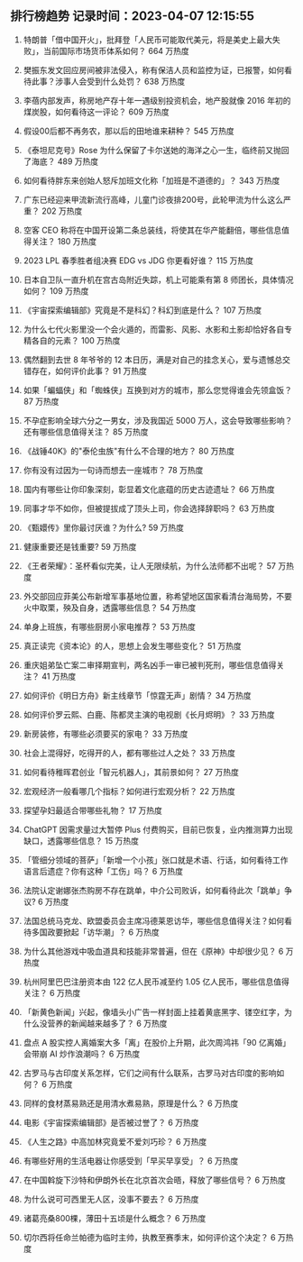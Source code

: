 
## 排行榜趋势 记录时间：2023-04-07 12:15:55
  
  1. 特朗普「借中国开火」，批拜登「人民币可能取代美元，将是美史上最大失败」，当前国际市场货币体系如何？ 664 万热度
    
  2. 樊振东发文回应房间被非法侵入，称有保洁人员和监控为证，已报警，如何看待此事？涉事人会受到什么处罚？ 638 万热度
    
  3. 李蓓内部发声，称房地产存十年一遇级别投资机会，地产股就像 2016 年初的煤炭股，如何看待这一评论？ 609 万热度
    
  4. 假设00后都不再务农，那以后的田地谁来耕种？ 545 万热度
    
  5. 《泰坦尼克号》Rose 为什么保留了卡尔送她的海洋之心一生，临终前又抛回了海底？ 489 万热度
    
  6. 如何看待胖东来创始人怒斥加班文化称「加班是不道德的」？ 343 万热度
    
  7. 广东已经迎来甲流新流行高峰，儿童门诊夜排200号，此轮甲流为什么这么严重？ 202 万热度
    
  8. 空客 CEO 称将在中国开设第二条总装线，将使其在华产能翻倍，哪些信息值得关注？ 180 万热度
    
  9. 2023 LPL 春季胜者组决赛 EDG vs JDG 你更看好谁？ 115 万热度
    
  10. 日本自卫队一直升机在宫古岛附近失踪，机上可能乘有第 8 师团长，具体情况如何？ 109 万热度
    
  11. 《宇宙探索编辑部》究竟是不是科幻？科幻到底是什么？ 107 万热度
    
  12. 为什么七代火影里没一个会火遁的，而雷影、风影、水影和土影却恰好各自专精各自的元素？ 100 万热度
    
  13. 偶然翻到去世 8 年爷爷的 12 本日历，满是对自己的挂念关心，爱与遗憾总交错存在，如何评价此事？ 91 万热度
    
  14. 如果「蝙蝠侠」和「蜘蛛侠」互换到对方的城市，那么您觉得谁会先领盒饭？ 87 万热度
    
  15. 不孕症影响全球六分之一男女，涉及我国近 5000 万人，这会导致哪些影响？还有哪些信息值得关注？ 85 万热度
    
  16. 《战锤40K》的"泰伦虫族"有什么不合理的地方？ 80 万热度
    
  17. 你有没有过因为一句诗而想去一座城市？ 78 万热度
    
  18. 国内有哪些让你印象深刻，彰显着文化底蕴的历史古迹遗址？ 66 万热度
    
  19. 同事才华不如你，但被提拔成了顶头上司，你会选择辞职吗？ 63 万热度
    
  20. 《甄嬛传》里你最讨厌谁？为什么? 59 万热度
    
  21. 健康重要还是钱重要? 59 万热度
    
  22. 《王者荣耀》：圣杯看似完美，让人无限续航，为什么法师都不出呢？ 57 万热度
    
  23. 外交部回应菲美公布新增军事基地位置，称希望地区国家看清台海局势，不要火中取栗，殃及自身，透露哪些信息？ 54 万热度
    
  24. 单身上班族，有哪些厨房小家电推荐？ 53 万热度
    
  25. 真正读完《资本论》的人，思想上会发生哪些变化？ 51 万热度
    
  26. 重庆姐弟坠亡案二审择期宣判，两名凶手一审已被判死刑，哪些信息值得关注？ 41 万热度
    
  27. 如何评价《明日方舟》新主线章节「惊霆无声」剧情？ 34 万热度
    
  28. 如何评价罗云熙、白鹿、陈都灵主演的电视剧《长月烬明》？ 33 万热度
    
  29. 新房装修，有哪些必须要买的家电？ 33 万热度
    
  30. 社会上混得好，吃得开的人，都有哪些过人之处？ 33 万热度
    
  31. 如何看待稚晖君创业「智元机器人」，其前景如何？ 27 万热度
    
  32. 宏观经济一般看哪几个指标？如何进行宏观分析？ 22 万热度
    
  33. 探望孕妇最适合带哪些礼物？ 17 万热度
    
  34. ChatGPT 因需求量过大暂停 Plus 付费购买，目前已恢复，业内推测算力出现缺口，透露哪些信息？ 15 万热度
    
  35. 「管细分领域的菩萨」「新增一个小孩」张口就是术语、行话，如何看待工作语言后遗症？你有这种「工伤」吗？ 6 万热度
    
  36. 法院认定谢娜张杰购房不存在跳单，中介公司败诉，如何看待此次「跳单」争议? 6 万热度
    
  37. 法国总统马克龙、欧盟委员会主席冯德莱恩访华，哪些信息值得关注？如何看待多国政要掀起「访华潮」？ 6 万热度
    
  38. 为什么其他游戏中吸血道具和技能非常普遍，但在《原神》中却很少见？ 6 万热度
    
  39. 杭州阿里巴巴注册资本由 122 亿人民币减至约 1.05 亿人民币，哪些信息值得关注？ 6 万热度
    
  40. 「新黄色新闻」兴起，像墙头小广告一样封面上挂着黄底黑字、镂空红字，为什么没营养的新闻越来越多了？ 6 万热度
    
  41. 盘点 A 股实控人离婚案大多「离」在股价上升期，此次周鸿祎「90 亿离婚」会带崩 AI 炒作浪潮吗？ 6 万热度
    
  42. 古罗马与古印度关系怎样，它们之间有什么联系，古罗马对古印度的影响如何？ 6 万热度
    
  43. 同样的食材蒸易熟还是用清水煮易熟，原理是什么？ 6 万热度
    
  44. 电影《宇宙探索编辑部》是否被过誉了？ 6 万热度
    
  45. 《人生之路》中高加林究竟爱不爱刘巧珍？ 6 万热度
    
  46. 有哪些好用的生活电器让你感受到「早买早享受」？ 6 万热度
    
  47. 在中国斡旋下沙特和伊朗外长在北京首次会晤，释放了哪些信号？ 6 万热度
    
  48. 为什么说可可西里无人区，没事不要去？ 6 万热度
    
  49. 诸葛亮桑800棵，薄田十五顷是什么概念？ 6 万热度
    
  50. 切尔西将任命兰帕德为临时主帅，执教至赛季末，如何评价这个决定？ 6 万热度
    